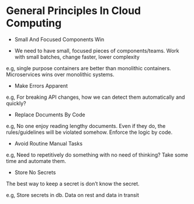 # General Principles In Cloud Computing

- Small And Focused Components Win

- We need to have small, focused pieces of components/teams. Work with small batches, change faster, lower complexity

e.g, single purpose containers are better than monolithic containers. Microservices wins over monolithic systems.

- Make Errors Apparent

e.g, For breaking API changes, how we can detect them automatically and quickly?

- Replace Documents By Code

e.g, No one enjoy reading lengthy documents. Even if they do, the rules/guidelines will be violated somehow. Enforce the logic by code.

- Avoid Routine Manual Tasks

e.g, Need to repetitively do something with no need of thinking? Take some time and automate them.

- Store No Secrets

The best way to keep a secret is don’t know the secret.

e.g, Store secrets in db. Data on rest and data in transit